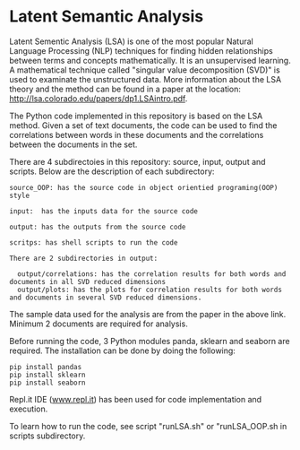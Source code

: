 # Latent Semantic Analysis 



  Latent Sementic Analysis (LSA) is one of the most popular Natural Language Processing (NLP) techniques for finding hidden relationships between terms and concepts  mathematically. It is an unsupervised learning. A mathematical technique called "singular value decomposition (SVD)" is used to examinate the unstructured data. More information about the LSA theory and the method can be found in a paper at the location: http://lsa.colorado.edu/papers/dp1.LSAintro.pdf.
  
  
  The Python code implemented in this repository is based on the LSA method. Given a set of text documents, the code can be used to find the correlations between words in these documents and the correlations between the documents in the set.
  
  
  There are 4 subdirectoies in this repository: source, input, output and scripts. Below are the description of each subdirectory:
    
    source_OOP: has the source code in object orientied programing(OOP) style
  
  	input:  has the inputs data for the source code
  
  	output: has the outputs from the source code
  
  	scritps: has shell scripts to run the code
    
    There are 2 subdirectories in output: 
  
      output/correlations: has the correlation results for both words and documents in all SVD reduced dimensions
      output/plots: has the plots for correlation results for both words and documents in several SVD reduced dimensions.
  
  The sample data used for the analysis are from the paper in the above link. Minimum 2 documents are required for analysis.
  
  Before running the code, 3 Python modules panda, sklearn and seaborn are required. The installation can be done by doing the following:
  
  	pip install pandas
    pip install sklearn
    pip install seaborn
  
  Repl.it IDE (www.repl.it) has been used for code implementation and execution.
  
  
  To learn how to run the code, see script "runLSA.sh" or "runLSA_OOP.sh in scripts subdirectory.
  

  
  
  
  
  


  
 
